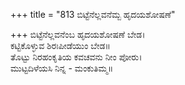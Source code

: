 +++
title = "813 ಬಿಟ್ಟೆನೆಲ್ಲವನೆಮ್ಬ ಹೃದಯಶೋಷಣೆ"

+++
ಬಿಟ್ಟೆನೆಲ್ಲವನೆಂಬ ಹೃದಯಶೋಷಣೆ ಬೇಡ।  
ಕಟ್ಟಿಕೊಳ್ಳುವ ಶಿರಃಪೀಡೆಯುಂ ಬೇಡ॥  
ತೊಟ್ಟು ನಿರಹಂಕೃತಿಯ ಕವಚವನು ನೀಂ ಪೋರು।  
ಮುಟ್ಟದಿಳೆಯಸಿ ನಿನ್ನ - ಮಂಕುತಿಮ್ಮ॥  
